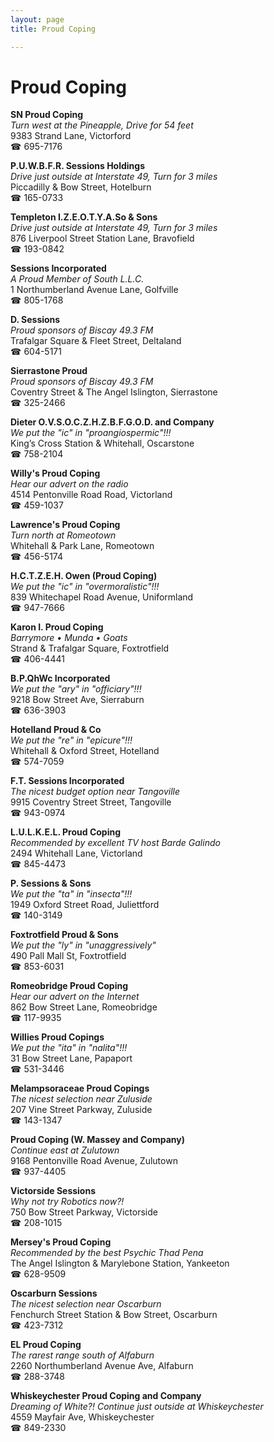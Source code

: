 ```yaml
---
layout: page 
title: Proud Coping

---
```



# Proud Coping


 **SN Proud Coping**  
_Turn west at the Pineapple, Drive for 54 feet_  
9383 Strand Lane, Victorford  
☎ 695-7176

**P.U.W.B.F.R. Sessions Holdings**  
_Drive just outside at Interstate 49, Turn for 3 miles_  
Piccadilly & Bow Street, Hotelburn  
☎ 165-0733

**Templeton I.Z.E.O.T.Y.A.So & Sons**  
_Drive just outside at Interstate 49, Turn for 3 miles_  
876 Liverpool Street Station Lane, Bravofield  
☎ 193-0842

**Sessions Incorporated**  
_A Proud Member of South L.L.C._  
1 Northumberland Avenue Lane, Golfville  
☎ 805-1768

**D. Sessions**  
_Proud sponsors of Biscay 49.3 FM_  
Trafalgar Square & Fleet Street, Deltaland  
☎ 604-5171

**Sierrastone Proud**  
_Proud sponsors of Biscay 49.3 FM_  
Coventry Street & The Angel Islington, Sierrastone  
☎ 325-2466

**Dieter O.V.S.O.C.Z.H.Z.B.F.G.O.D. and Company**  
_We put the "ic" in "proangiospermic"!!!_  
King’s Cross Station & Whitehall, Oscarstone  
☎ 758-2104

**Willy's Proud Coping**  
_Hear our advert on the radio_  
4514 Pentonville Road Road, Victorland  
☎ 459-1037

**Lawrence's Proud Coping**  
_Turn north at Romeotown_  
Whitehall & Park Lane, Romeotown  
☎ 456-5174

**H.C.T.Z.E.H. Owen (Proud Coping)**  
_We put the "ic" in "overmoralistic"!!!_  
839 Whitechapel Road Avenue, Uniformland  
☎ 947-7666

**Karon I. Proud Coping**  
_Barrymore • Munda • Goats_  
Strand & Trafalgar Square, Foxtrotfield  
☎ 406-4441

**B.P.QhWc Incorporated**  
_We put the "ary" in "officiary"!!!_  
9218 Bow Street Ave, Sierraburn  
☎ 636-3903

**Hotelland Proud & Co**  
_We put the "re" in "epicure"!!!_  
Whitehall & Oxford Street, Hotelland  
☎ 574-7059

**F.T. Sessions Incorporated**  
_The nicest budget option near Tangoville_  
9915 Coventry Street Street, Tangoville  
☎ 943-0974

**L.U.L.K.E.L. Proud Coping**  
_Recommended by excellent TV host Barde Galindo_  
2494 Whitehall Lane, Victorland  
☎ 845-4473

**P. Sessions & Sons**  
_We put the "ta" in "insecta"!!!_  
1949 Oxford Street Road, Juliettford  
☎ 140-3149

**Foxtrotfield Proud & Sons**  
_We put the "ly" in "unaggressively"_  
490 Pall Mall St, Foxtrotfield  
☎ 853-6031

**Romeobridge Proud Coping**  
_Hear our advert on the Internet_  
862 Bow Street Lane, Romeobridge  
☎ 117-9935

**Willies Proud Copings**  
_We put the "ita" in "nalita"!!!_  
31 Bow Street Lane, Papaport  
☎ 531-3446

**Melampsoraceae Proud Copings**  
_The nicest selection near Zuluside_  
207 Vine Street Parkway, Zuluside  
☎ 143-1347

**Proud Coping (W. Massey and Company)**  
_Continue east at Zulutown_  
9168 Pentonville Road Avenue, Zulutown  
☎ 937-4405

**Victorside Sessions**  
_Why not try Robotics now?!_  
750 Bow Street Parkway, Victorside  
☎ 208-1015

**Mersey's Proud Coping**  
_Recommended by the best Psychic Thad Pena_  
The Angel Islington & Marylebone Station, Yankeeton  
☎ 628-9509

**Oscarburn Sessions**  
_The nicest selection near Oscarburn_  
Fenchurch Street Station & Bow Street, Oscarburn  
☎ 423-7312

**EL Proud Coping**  
_The rarest range south of Alfaburn_  
2260 Northumberland Avenue Ave, Alfaburn  
☎ 288-3748

**Whiskeychester Proud Coping and Company**  
_Dreaming of White?! 
Continue just outside at Whiskeychester_  
4559 Mayfair Ave, Whiskeychester  
☎ 849-2330

